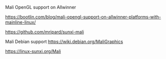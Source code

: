 Mali OpenGL support on Allwinner

https://bootlin.com/blog/mali-opengl-support-on-allwinner-platforms-with-mainline-linux/

https://github.com/mripard/sunxi-mali

Mali Debian support
https://wiki.debian.org/MaliGraphics

https://linux-sunxi.org/Mali
